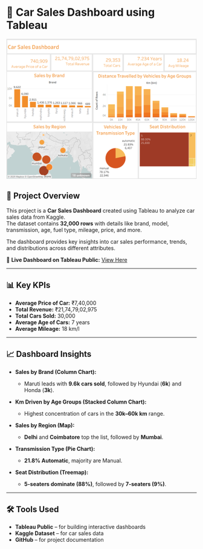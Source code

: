 # 🚗 Car Sales Dashboard using Tableau  

![Dashboard Screenshot](https://github.com/divyamehulmakwana-bit/Car-Sales-Dashboard-using-Tableau/blob/main/Dashboard.png)  

## 📌 Project Overview  
This project is a **Car Sales Dashboard** created using Tableau to analyze car sales data from Kaggle.  
The dataset contains **32,000 rows** with details like brand, model, transmission, age, fuel type, mileage, price, and more.  

The dashboard provides key insights into car sales performance, trends, and distributions across different attributes.  

🔗 **Live Dashboard on Tableau Public:** [View Here](https://public.tableau.com/app/profile/divya.makwana4607/viz/CarSalesReport_17570768961170/Dashboard2)  

---

## 📊 Key KPIs  
- **Average Price of Car:** ₹7,40,000  
- **Total Revenue:** ₹21,74,79,02,975  
- **Total Cars Sold:** 30,000  
- **Average Age of Cars:** 7 years  
- **Average Mileage:** 18 km/l  

---

## 📈 Dashboard Insights  

- **Sales by Brand (Column Chart):**  
  - Maruti leads with **9.6k cars sold**, followed by Hyundai (**6k**) and Honda (**3k**).  

- **Km Driven by Age Groups (Stacked Column Chart):**  
  - Highest concentration of cars in the **30k–60k km** range.  

- **Sales by Region (Map):**  
  - **Delhi** and **Coimbatore** top the list, followed by **Mumbai**.  

- **Transmission Type (Pie Chart):**  
  - **21.8% Automatic**, majority are Manual.  

- **Seat Distribution (Treemap):**  
  - **5-seaters dominate (88%)**, followed by **7-seaters (9%)**.  

---

## 🛠 Tools Used  
- **Tableau Public** – for building interactive dashboards  
- **Kaggle Dataset** – for car sales data  
- **GitHub** – for project documentation  

